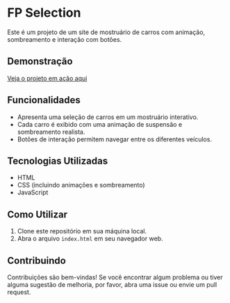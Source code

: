# FP Selection

Este é um projeto de um site de mostruário de carros com animação, sombreamento e interação com botões.

## Demonstração

[Veja o projeto em ação aqui](https://euonael.github.io/FP-Selection/)

## Funcionalidades

- Apresenta uma seleção de carros em um mostruário interativo.
- Cada carro é exibido com uma animação de suspensão e sombreamento realista.
- Botões de interação permitem navegar entre os diferentes veículos.

## Tecnologias Utilizadas

- HTML
- CSS (incluindo animações e sombreamento)
- JavaScript

## Como Utilizar

1. Clone este repositório em sua máquina local.
2. Abra o arquivo `index.html` em seu navegador web.

## Contribuindo

Contribuições são bem-vindas! Se você encontrar algum problema ou tiver alguma sugestão de melhoria, por favor, abra uma issue ou envie um pull request.
